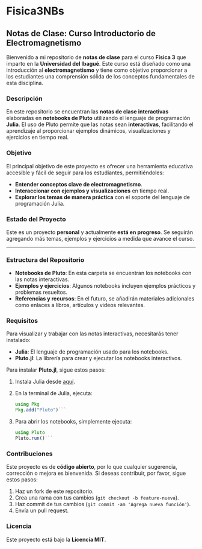 # Fisica3NBs

## Notas de Clase: Curso Introductorio de Electromagnetismo

Bienvenido a mi repositorio de **notas de clase** para el curso **Física 3** que imparto en la **Universidad del Ibagué**. Este curso está diseñado como una introducción al **electromagnetismo** y tiene como objetivo proporcionar a los estudiantes una comprensión sólida de los conceptos fundamentales de esta disciplina.

### Descripción

En este repositorio se encuentran las **notas de clase interactivas** elaboradas en **notebooks de Pluto** utilizando el lenguaje de programación **Julia**. El uso de Pluto permite que las notas sean **interactivas**, facilitando el aprendizaje al proporcionar ejemplos dinámicos, visualizaciones y ejercicios en tiempo real.

### Objetivo

El principal objetivo de este proyecto es ofrecer una herramienta educativa accesible y fácil de seguir para los estudiantes, permitiéndoles:
- **Entender conceptos clave de electromagnetismo**.
- **Interaccionar con ejemplos y visualizaciones** en tiempo real.
- **Explorar los temas de manera práctica** con el soporte del lenguaje de programación Julia.

### Estado del Proyecto

Este es un proyecto **personal** y actualmente **está en progreso**. Se seguirán agregando más temas, ejemplos y ejercicios a medida que avance el curso.

---

### Estructura del Repositorio

- **Notebooks de Pluto**: En esta carpeta se encuentran los notebooks con las notas interactivas.
- **Ejemplos y ejercicios**: Algunos notebooks incluyen ejemplos prácticos y problemas resueltos.
- **Referencias y recursos**: En el futuro, se añadirán materiales adicionales como enlaces a libros, artículos y videos relevantes.

### Requisitos

Para visualizar y trabajar con las notas interactivas, necesitarás tener instalado:

- **Julia**: El lenguaje de programación usado para los notebooks.
- **Pluto.jl**: La librería para crear y ejecutar los notebooks interactivos. 

Para instalar **Pluto.jl**, sigue estos pasos:

1. Instala Julia desde [aquí](https://julialang.org/downloads/).
2. En la terminal de Julia, ejecuta:

   ```julia
   using Pkg
   Pkg.add("Pluto")```

3. Para abrir los notebooks, simplemente ejecuta:

    ```julia
   using Pluto
   Pluto.run()```

### Contribuciones

Este proyecto es de **código abierto**, por lo que cualquier sugerencia, corrección o mejora es bienvenida. Si deseas contribuir, por favor, sigue estos pasos:

1. Haz un fork de este repositorio.
2. Crea una rama con tus cambios (`git checkout -b feature-nueva`).
3. Haz commit de tus cambios (`git commit -am 'Agrega nueva función'`).
4. Envía un pull request.

### Licencia

Este proyecto está bajo la **Licencia MIT**.
